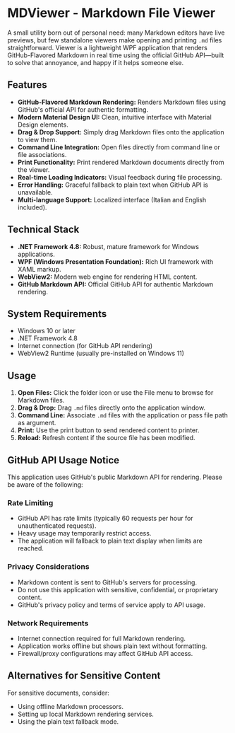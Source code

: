 # MDViewer - Markdown File Viewer

A small utility born out of personal need: many Markdown editors have live previews, but few standalone viewers make opening and printing `.md` files straightforward. Viewer is a lightweight WPF application that renders GitHub-Flavored Markdown in real time using the official GitHub API—built to solve that annoyance, and happy if it helps someone else.

## Features

- **GitHub-Flavored Markdown Rendering:** Renders Markdown files using GitHub's official API for authentic formatting.
- **Modern Material Design UI:** Clean, intuitive interface with Material Design elements.
- **Drag & Drop Support:** Simply drag Markdown files onto the application to view them.
- **Command Line Integration:** Open files directly from command line or file associations.
- **Print Functionality:** Print rendered Markdown documents directly from the viewer.
- **Real-time Loading Indicators:** Visual feedback during file processing.
- **Error Handling:** Graceful fallback to plain text when GitHub API is unavailable.
- **Multi-language Support:** Localized interface (Italian and English included).

## Technical Stack

- **.NET Framework 4.8:** Robust, mature framework for Windows applications.
- **WPF (Windows Presentation Foundation):** Rich UI framework with XAML markup.
- **WebView2:** Modern web engine for rendering HTML content.
- **GitHub Markdown API:** Official GitHub API for authentic Markdown rendering.

## System Requirements

- Windows 10 or later  
- .NET Framework 4.8  
- Internet connection (for GitHub API rendering)  
- WebView2 Runtime (usually pre-installed on Windows 11)

## Usage

1. **Open Files:** Click the folder icon or use the File menu to browse for Markdown files.  
2. **Drag & Drop:** Drag `.md` files directly onto the application window.  
3. **Command Line:** Associate `.md` files with the application or pass file path as argument.  
4. **Print:** Use the print button to send rendered content to printer.  
5. **Reload:** Refresh content if the source file has been modified.

## GitHub API Usage Notice

This application uses GitHub's public Markdown API for rendering. Please be aware of the following:

### Rate Limiting

- GitHub API has rate limits (typically 60 requests per hour for unauthenticated requests).  
- Heavy usage may temporarily restrict access.  
- The application will fallback to plain text display when limits are reached.

### Privacy Considerations

- Markdown content is sent to GitHub's servers for processing.  
- Do not use this application with sensitive, confidential, or proprietary content.  
- GitHub's privacy policy and terms of service apply to API usage.

### Network Requirements

- Internet connection required for full Markdown rendering.  
- Application works offline but shows plain text without formatting.  
- Firewall/proxy configurations may affect GitHub API access.

## Alternatives for Sensitive Content

For sensitive documents, consider:

- Using offline Markdown processors.  
- Setting up local Markdown rendering services.  
- Using the plain text fallback mode.
